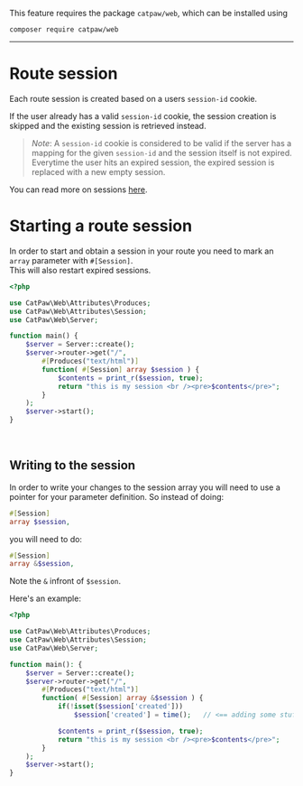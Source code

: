 This feature requires the package `catpaw/web`, which can be installed using<br/>

```
composer require catpaw/web
```

<hr/>

# Route session

Each route session is created based on a users `session-id` cookie.

If the user already has a valid `session-id` cookie, the session creation is skipped and the existing session is retrieved instead.

> *Note*: A `session-id` cookie is considered to be valid if the server has a mapping for the given `session-id` and the session itself is not expired.<br/>
> Everytime the user hits an expired session, the expired session is replaced with a new empty session.

You can read more on sessions [here](https://developer.mozilla.org/en-US/docs/Web/HTTP/Session).

# Starting a route session

In order to start and obtain a session in your route you need to mark an ```array``` parameter
with ```#[Session]```.<br />
This will also restart expired sessions.

```php
<?php

use CatPaw\Web\Attributes\Produces;
use CatPaw\Web\Attributes\Session;
use CatPaw\Web\Server;

function main() {
    $server = Server::create();
    $server->router->get("/",
        #[Produces("text/html")]
        function( #[Session] array $session ) {
            $contents = print_r($session, true);
            return "this is my session <br /><pre>$contents</pre>";
        }
    );
    $server->start();
}
```

<br />

## Writing to the session

In order to write your changes to the session array you will need to use a pointer for your parameter definition. So
instead of doing:

```php
#[Session]
array $session,
```

you will need to do:

```php
#[Session]
array &$session,
```

Note the ```&``` infront of ```$session```.

Here's an example:

```php
<?php

use CatPaw\Web\Attributes\Produces;
use CatPaw\Web\Attributes\Session;
use CatPaw\Web\Server;

function main(): {
    $server = Server::create();
    $server->router->get("/",
        #[Produces("text/html")]
        function( #[Session] array &$session ) {
            if(!isset($session['created']))
                $session['created'] = time();   // <== adding some stuff to the session

            $contents = print_r($session, true);
            return "this is my session <br /><pre>$contents</pre>";
        }
    );
    $server->start();
}
```
